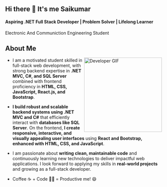 ## Hi there 👋 It's me Saikumar
#### Aspiring .NET Full Stack Developer | Problem Solver | Lifelong Learner
Electronic And Communiction Engineering Student
## About Me
<img src="https://media2.giphy.com/media/v1.Y2lkPTc5MGI3NjExazQyOWxyb2JvdndjNjRvbGVwMjJwZmhzeWMzbWttajU0ZXB2MHJlZiZlcD12MV9pbnRlcm5hbF9naWZfYnlfaWQmY3Q9Zw/R03zWv5p1oNSQd91EP/giphy.gif" alt="Developer GIF" width="250" height="240" align="right" />

- I am a motivated student skilled in full-stack web development, with strong backend expertise in  **.NET MVC, C#, and SQL Server**  combined with frontend proficiency in **HTML, CSS, JavaScript, React.js, and
Bootstrap**.

- **I build robust and scalable backend systems using .NET MVC and C#** that efficiently interact with **databases like SQL Server**. On the frontend, **I create responsive, interactive, and visually appealing user interfaces** using **React and Bootstrap, enhanced with HTML, CSS, and JavaScript**.

- I am passionate about **writing clean, maintainable code** and continuously learning new technologies to deliver impactful web applications. I look forward to applying my skills in **real-world projects** and growing as a full-stack developer.

- Coffee ☕ + Code 👨‍💻 = Productive me! 😄
